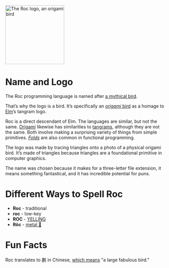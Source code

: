 <img width="185" alt="The Roc logo, an origami bird" src="https://user-images.githubusercontent.com/1094080/92188927-e61ebd00-ee2b-11ea-97ef-2fc88e0094b0.png">

# Name and Logo

The Roc programming language is named after [a mythical bird](https://en.wikipedia.org/wiki/Roc_(mythology)).

That’s why the logo is a bird. It’s specifically an [*origami* bird](https://youtu.be/9gni1t1k1uY) as a homage
to [Elm](https://elm-lang.org/)’s tangram logo.

Roc is a direct descendant of Elm. The languages are similar, but not the same.
[Origami](https://en.wikipedia.org/wiki/Origami) likewise has similarities to [tangrams](https://en.wikipedia.org/wiki/Tangram), although they are not the same.
Both involve making a surprising variety of things
from simple primitives. [*Folds*](https://en.wikipedia.org/wiki/Fold_(higher-order_function))
are also common in functional programming.

The logo was made by tracing triangles onto a photo of a physical origami bird.
It’s made of triangles because triangles are a foundational primitive in
computer graphics.

The name was chosen because it makes for a three-letter file extension, it means
something fantastical, and it has incredible potential for puns.

# Different Ways to Spell Roc

* **Roc** - traditional
* **roc** - low-key
* **ROC** - [YELLING](https://package.elm-lang.org/packages/elm/core/latest/String#toUpper)
* **Röc** - [metal 🤘](https://en.wikipedia.org/wiki/Metal_umlaut)

# Fun Facts

Roc translates to 鹏 in Chinese, [which means](https://www.mdbg.net/chinese/dictionary?page=worddict&wdrst=0&wdqb=%E9%B9%8F) "a large fabulous bird."
